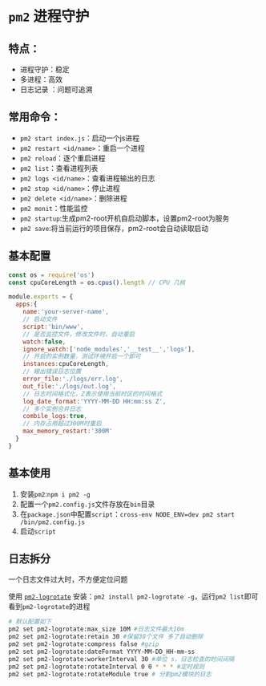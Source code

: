 # `pm2` 进程守护

## 特点：
- 进程守护：稳定
- 多进程：高效
- 日志记录 ：问题可追溯

## 常用命令：
- `pm2 start index.js`：启动一个js进程
- `pm2 restart <id/name>`：重启一个进程
- `pm2 reload`：逐个重启进程
- `pm2 list`：查看进程列表
- `pm2 logs <id/name>`：查看进程输出的日志
- `pm2 stop <id/name>`：停止进程
- `pm2 delete <id/name>`：删除进程
- `pm2 monit`：性能监控
- `pm2 startup`:生成pm2-root开机自启动脚本，设置pm2-root为服务
- `pm2 save`:将当前运行的项目保存，pm2-root会自动读取启动

## 基本配置
```javascript
const os = require('os')
const cpuCoreLength = os.cpus().length // CPU 几核

module.exports = {
  apps:{
    name:'your-server-name',
    // 启动文件
    script:'bin/www',
    // 是否监控文件，修改文件时，自动重启
    watch:false,
    ignore_watch:['node_modules','__test__','logs'],
    // 开启的实例数量，测试环境开启一个即可
    instances:cpuCoreLength,
    // 输出错误日志位置
    error_file:'./logs/err.log',
    out_file:'./logs/out.log',
    // 日志时间格式化，Z表示使用当前时区的时间格式
    log_date_format:'YYYY-MM-DD HH:mm:ss Z',
    // 多个实例合并日志
    combile_logs:true,
    // 内存占用超过300M时重启
    max_memory_restart:'300M'
  }
}
```

## 基本使用
1. 安装`pm2`:`npm i pm2 -g`
2. 配置一个`pm2.config.js`文件存放在`bin`目录
3. 在`package.json`中配置`script`：`cross-env NODE_ENV=dev pm2 start /bin/pm2.config.js`
4. 启动`script`

## 日志拆分
一个日志文件过大时，不方便定位问题

使用 [`pm2-logrotate`](https://www.npmjs.com/package/pm2-logrotate)
安装：`pm2 install pm2-logrotate -g`，运行`pm2 list`即可看到`pm2-logrotate`的进程

```bash
# 默认配置如下
pm2 set pm2-logrotate:max_size 10M #日志文件最大10m
pm2 set pm2-logrotate:retain 30 #保留30个文件 多了自动删除
pm2 set pm2-logrotate:compress false #gzip
pm2 set pm2-logrotate:dateFormat YYYY-MM-DD_HH-mm-ss
pm2 set pm2-logrotate:workerInterval 30 #单位 s，日志检查的时间间隔
pm2 set pm2-logrotate:rotateInterval 0 0 * * * #定时规则
pm2 set pm2-logrotate:rotateModule true # 分割pm2模块的日志
```